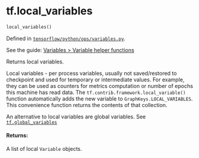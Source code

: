<div itemscope itemtype="http://developers.google.com/ReferenceObject">
<meta itemprop="name" content="tf.local_variables" />
</div>

# tf.local_variables

``` python
local_variables()
```



Defined in [`tensorflow/python/ops/variables.py`](https://www.tensorflow.org/code/tensorflow/python/ops/variables.py).

See the guide: [Variables > Variable helper functions](../../../api_guides/python/state_ops.md#Variable_helper_functions)

Returns local variables.

Local variables - per process variables, usually not saved/restored to
checkpoint and used for temporary or intermediate values.
For example, they can be used as counters for metrics computation or
number of epochs this machine has read data.
The `tf.contrib.framework.local_variable()` function automatically adds the
new variable to `GraphKeys.LOCAL_VARIABLES`.
This convenience function returns the contents of that collection.

An alternative to local variables are global variables. See
[`tf.global_variables`](../tf/global_variables.md)

#### Returns:

  A list of local `Variable` objects.